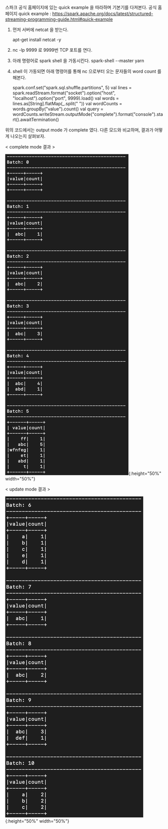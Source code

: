 스파크 공식 홈페이지에 있는 quick example 을 따라하며 기본기를 다져본다.
공식 홈페이지 quick example : https://spark.apache.org/docs/latest/structured-streaming-programming-guide.html#quick-example  

1. 먼저 서버에 netcat 을 받는다.  


    apt-get install netcat -y  

2. nc -lp 9999 로 9999번 TCP 포트를 연다.  

3. 아래 명령어로 spark shell 을 가동시킨다.
spark-shell --master yarn  

4. shell 이 가동되면 아래 명령어를 통해 nc 으로부터 오는 문자들의 word count 를 해본다.  


    spark.conf.set("spark.sql.shuffle.partitions", 5)
    val lines = spark.readStream.format("socket").option("host", "localhost").option("port", 9999).load()
    val words = lines.as[String].flatMap(_.split(" "))
    val wordCounts = words.groupBy("value").count()
    val query = wordCounts.writeStream.outputMode("complete").format("console").start().awaitTermination()  
  
위의 코드에서는 output mode 가 complete 였다.
다른 모드와 비교하며, 결과가 어떻게 나오는지 살펴보자.  

< complete mode 결과 >

![](/quick_example/complete%20mode.png){:height="50%" width="50%"}

< update mode 결과 >

![](/quick_example/update%20mode.png){:height="50%" width="50%"}
